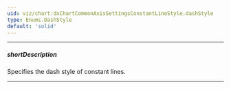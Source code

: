 ```yaml
---
uid: viz/chart:dxChartCommonAxisSettingsConstantLineStyle.dashStyle
type: Enums.DashStyle
default: 'solid'
---
```

---
##### shortDescription
Specifies the dash style of constant lines.

---
